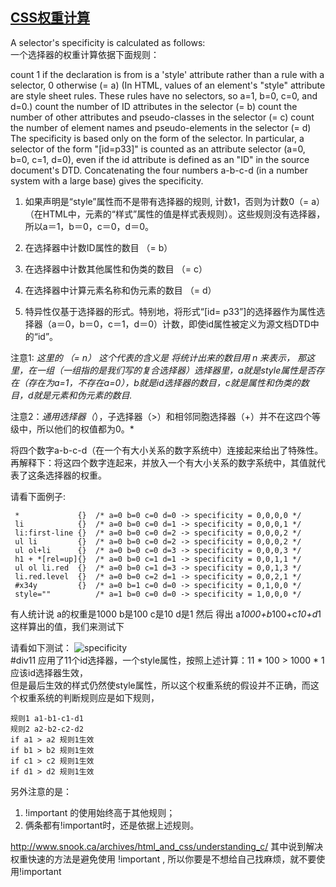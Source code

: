 ## [CSS权重计算](https://www.w3.org/TR/CSS2/cascade.html#specificity)


A selector's specificity is calculated as follows:  
一个选择器的权重计算依据下面规则：

count 1 if the declaration is from is a 'style' attribute rather than a rule with a selector, 0 otherwise (= a) (In HTML, values of an element's "style" attribute are style sheet rules. These rules have no selectors, so a=1, b=0, c=0, and d=0.)
count the number of ID attributes in the selector (= b)
count the number of other attributes and pseudo-classes in the selector (= c)
count the number of element names and pseudo-elements in the selector (= d)
The specificity is based only on the form of the selector. In particular, a selector of the form "[id=p33]" is counted as an attribute selector (a=0, b=0, c=1, d=0), even if the id attribute is defined as an "ID" in the source document's DTD.
Concatenating the four numbers a-b-c-d (in a number system with a large base) gives the specificity.

1. 如果声明是“style”属性而不是带有选择器的规则, 计数1，否则为计数0（= a）（在HTML中，元素的“样式”属性的值是样式表规则）。这些规则没有选择器，所以a＝1，b＝0，c＝0，d＝0。

2. 在选择器中计数ID属性的数目 （= b）

3. 在选择器中计数其他属性和伪类的数目 （= c）

4. 在选择器中计算元素名称和伪元素的数目 （= d）

5. 特异性仅基于选择器的形式。特别地，将形式“[id= p33”]的选择器作为属性选择器（a＝0，b＝0，c＝1，d＝0）计数，即使id属性被定义为源文档DTD中的“id”。

注意1: *这里的 （= n） 这个代表的含义是 将统计出来的数目用 n 来表示， 那这里，在一组（一组指的是我们写的复合选择器）选择器里，a就是style属性是否存在（存在为a=1，不存在a=0），b就是id选择器的数目，c就是属性和伪类的数目，d就是元素和伪元素的数目.*

注意2：*通用选择器（*），子选择器（>）和相邻同胞选择器（+）并不在这四个等级中，所以他们的权值都为0。*

将四个数字a-b-c-d（在一个有大小关系的数字系统中）连接起来给出了特殊性。
再解释下：将这四个数字连起来，并放入一个有大小关系的数字系统中，其值就代表了这条选择器的权重。


请看下面例子:
```
 *             {}  /* a=0 b=0 c=0 d=0 -> specificity = 0,0,0,0 */
 li            {}  /* a=0 b=0 c=0 d=1 -> specificity = 0,0,0,1 */
 li:first-line {}  /* a=0 b=0 c=0 d=2 -> specificity = 0,0,0,2 */
 ul li         {}  /* a=0 b=0 c=0 d=2 -> specificity = 0,0,0,2 */
 ul ol+li      {}  /* a=0 b=0 c=0 d=3 -> specificity = 0,0,0,3 */
 h1 + *[rel=up]{}  /* a=0 b=0 c=1 d=1 -> specificity = 0,0,1,1 */
 ul ol li.red  {}  /* a=0 b=0 c=1 d=3 -> specificity = 0,0,1,3 */
 li.red.level  {}  /* a=0 b=0 c=2 d=1 -> specificity = 0,0,2,1 */
 #x34y         {}  /* a=0 b=1 c=0 d=0 -> specificity = 0,1,0,0 */
 style=""          /* a=1 b=0 c=0 d=0 -> specificity = 1,0,0,0 */
```
有人统计说 a的权重是1000 b是100 c是10 d是1 然后
得出  a*1000+b*100+c*10+d*1 这样算出的值，我们来测试下

请看如下测试：
![specificity](../../../assert/imgs/css-cascade-specificity.jpg)  
#div11 应用了11个id选择器，一个style属性，按照上述计算：11 * 100 > 1000 * 1 应该id选择器生效，  
但是最后生效的样式仍然使style属性，所以这个权重系统的假设并不正确，而这个权重系统的判断规则应是如下规则，

```
规则1 a1-b1-c1-d1
规则2 a2-b2-c2-d2
if a1 > a2 规则1生效
if b1 > b2 规则1生效
if c1 > c2 规则1生效
if d1 > d2 规则1生效
```
另外注意的是：
1. !important 的使用始终高于其他规则；  
2. 俩条都有!important时，还是依据上述规则。  

http://www.snook.ca/archives/html_and_css/understanding_c/
其中说到解决权重快速的方法是避免使用 !important , 所以你要是不想给自己找麻烦，就不要使用!important